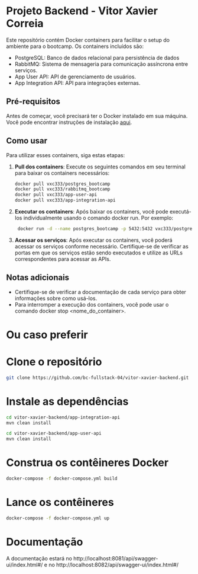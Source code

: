 # Projeto Backend - Vitor Xavier Correia

Este repositório contém Docker containers para facilitar o setup do ambiente para o bootcamp. Os containers incluídos são:

- PostgreSQL: Banco de dados relacional para persistência de dados
- RabbitMQ: Sistema de mensageria para comunicação assíncrona entre serviços.
- App User API: API de gerenciamento de usuários.
- App Integration API: API para integrações externas.

## Pré-requisitos
Antes de começar, você precisará ter o Docker instalado em sua máquina. Você pode encontrar instruções de instalação [aqui](https://www.docker.com/get-started/).

## Como usar

Para utilizar esses containers, siga estas etapas:

1. **Pull dos containers**: Execute os seguintes comandos em seu terminal para baixar os containers necessários:

   ```bash
   docker pull vxc333/postgres_bootcamp
   docker pull vxc333/rabbitmq_bootcamp
   docker pull vxc333/app-user-api
   docker pull vxc333/app-integration-api
    ```
    
2. **Executar os containers**: Após baixar os containers, você pode executá-los individualmente usando o comando docker run. Por exemplo:

   ```bash
    docker run -d --name postgres_bootcamp -p 5432:5432 vxc333/postgres_bootcamp
    ```
    
3. **Acessar os serviços**: Após executar os containers, você poderá acessar os serviços conforme necessário. Certifique-se de verificar as portas em que os serviços estão sendo executados e utilize as URLs correspondentes para acessar as APIs.

## Notas adicionais

- Certifique-se de verificar a documentação de cada serviço para obter informações sobre como usá-los.
- Para interromper a execução dos containers, você pode usar o comando docker stop <nome_do_container>.

# Ou caso preferir

# Clone o repositório
```bash
git clone https://github.com/bc-fullstack-04/vitor-xavier-backend.git
```

# Instale as dependências
```bash
cd vitor-xavier-backend/app-integration-api
mvn clean install

cd vitor-xavier-backend/app-user-api
mvn clean install
```

# Construa os contêineres Docker
```bash
docker-compose -f docker-compose.yml build
```

# Lance os contêineres

```bash
docker-compose -f docker-compose.yml up
```

# Documentação
A documentação estará no
http://localhost:8081/api/swagger-ui/index.html#/
e no http://localhost:8082/api/swagger-ui/index.html#/
